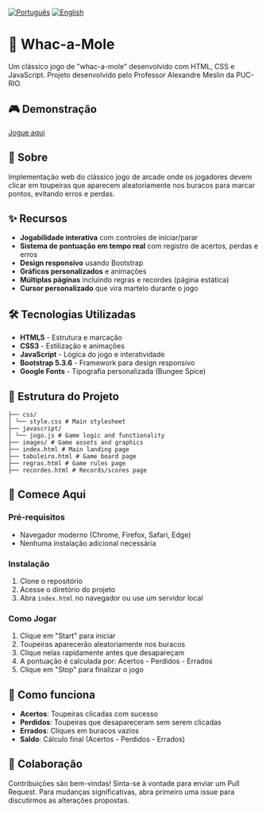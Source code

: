 
[![Português](https://img.shields.io/badge/PT-blue)](README_pt.md)
[![English](https://img.shields.io/badge/EN-blue)](README.md)

# 🎯 Whac-a-Mole

Um clássico jogo de "whac-a-mole" desenvolvido com HTML, CSS e JavaScript. Projeto desenvolvido pelo Professor Alexandre Meslin da PUC-RIO.

## 🎮 Demonstração

[Jogue aqui](https://allanarpavao.github.io/whac-a-mole/)

## 📖 Sobre

Implementação web do clássico jogo de arcade onde os jogadores devem clicar em toupeiras que aparecem aleatoriamente nos buracos para marcar pontos, evitando erros e perdas.

## ✨ Recursos

- **Jogabilidade interativa** com controles de iniciar/parar
- **Sistema de pontuação em tempo real** com registro de acertos, perdas e erros
- **Design responsivo** usando Bootstrap
- **Gráficos personalizados** e animações
- **Múltiplas páginas** incluindo regras e recordes (página estática)
- **Cursor personalizado** que vira martelo durante o jogo

## 🛠️ Tecnologias Utilizadas

- **HTML5** - Estrutura e marcação
- **CSS3** - Estilização e animações
- **JavaScript** - Lógica do jogo e interatividade
- **Bootstrap 5.3.6** - Framework para design responsivo
- **Google Fonts** - Tipografia personalizada (Bungee Spice)

## 📁 Estrutura do Projeto

```text
├── css/
│ └── style.css # Main stylesheet
├── javascript/
│ └── jogo.js # Game logic and functionality
├── images/ # Game assets and graphics
├── index.html # Main landing page
├── tabuleiro.html # Game board page
├── regras.html # Game rules page
├── recordes.html # Records/scores page
```

## 🚀 Comece Aqui

### Pré-requisitos
- Navegador moderno (Chrome, Firefox, Safari, Edge)
- Nenhuma instalação adicional necessária

### Instalação
1. Clone o repositório
2. Acesse o diretório do projeto
3. Abra `index.html` no navegador ou use um servidor local

### Como Jogar
1. Clique em "Start" para iniciar
2. Toupeiras aparecerão aleatoriamente nos buracos
3. Clique nelas rapidamente antes que desapareçam
4. A pontuação é calculada por: Acertos - Perdidos - Errados
5. Clique em "Stop" para finalizar o jogo

## 🎯 Como funciona

- **Acertos**: Toupeiras clicadas com sucesso
- **Perdidos**: Toupeiras que desapareceram sem serem clicadas
- **Errados**: Cliques em buracos vazios
- **Saldo**: Cálculo final (Acertos - Perdidos - Errados)

## 🤝 Colaboração

Contribuições são bem-vindas! Sinta-se à vontade para enviar um Pull Request. Para mudanças significativas, abra primeiro uma issue para discutirmos as alterações propostas.